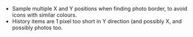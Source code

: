  - Sample multiple X and Y positions when finding photo border, to avoid icons with similar colours.
 - History items are 1 pixel too short in Y direction (and possibly X, and possibly photos too.
